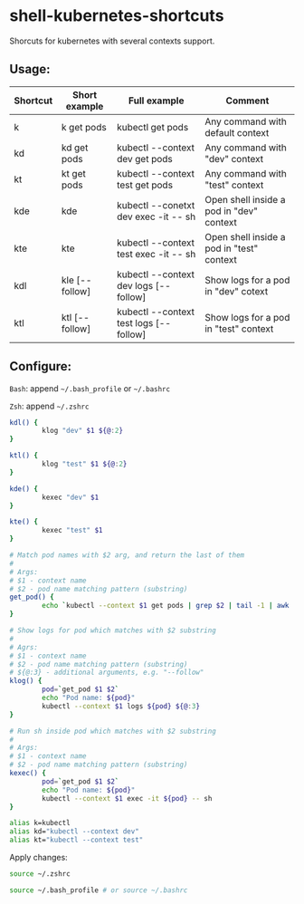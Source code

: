 # shell-kubernetes-shortcuts

Shorcuts for kubernetes with several contexts support.

## Usage:
| Shortcut | Short example                            | Full example                                      | Comment                                   |
|----------|------------------------------------------|---------------------------------------------------|-------------------------------------------|
| k        | k get pods                               | kubectl get pods                                  | Any command with default context          |
| kd       | kd get pods                              | kubectl --context dev get pods                    | Any command with "dev" context            |
| kt       | kt get pods                              | kubectl --context test get pods                   | Any command with "test" context           |
| kde      | kde <unique-part-of-pod-name>            | kubectl --conetxt dev exec -it <pod-name> -- sh   | Open shell inside a pod in "dev" context  |
| kte      | kte <unique-part-of-pod-name>            | kubectl --context test exec -it <pod-name> -- sh  | Open shell inside a pod in "test" context |
| kdl      | kle <unique-part-of-pod-name> [--follow] | kubectl --context dev logs <pod-name> [--follow]  | Show logs for a pod in "dev" cotext       |
| ktl      | ktl <unique-part-of-pod-name> [--follow] | kubectl --context test logs <pod-name> [--follow] | Show logs for a pod in "test" context     |


## Configure:

`Bash`: append `~/.bash_profile` or `~/.bashrc`

`Zsh`: append `~/.zshrc`

```sh
kdl() {
        klog "dev" $1 ${@:2}
}

ktl() {
        klog "test" $1 ${@:2}
}

kde() {
        kexec "dev" $1
}

kte() {
        kexec "test" $1
}

# Match pod names with $2 arg, and return the last of them
#
# Args:
# $1 - context name
# $2 - pod name matching pattern (substring)
get_pod() {
        echo `kubectl --context $1 get pods | grep $2 | tail -1 | awk '{ print $1 }'`
}

# Show logs for pod which matches with $2 substring
#
# Agrs:
# $1 - context name
# $2 - pod name matching pattern (substring)
# ${@:3} - additional arguments, e.g. "--follow"
klog() {
        pod=`get_pod $1 $2`
        echo "Pod name: ${pod}"
        kubectl --context $1 logs ${pod} ${@:3}
}

# Run sh inside pod which matches with $2 substring
# 
# Args:
# $1 - context name
# $2 - pod name matching pattern (substring)
kexec() {
        pod=`get_pod $1 $2`
        echo "Pod name: ${pod}"
        kubectl --context $1 exec -it ${pod} -- sh
}

alias k=kubectl
alias kd="kubectl --context dev"
alias kt="kubectl --context test"
```

Apply changes: 

```zsh
source ~/.zshrc
```

```bash
source ~/.bash_profile # or source ~/.bashrc
```
